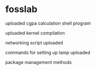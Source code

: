 # fosslab
uploaded cgpa calculation shell program

uploaded kernel compilation

networking script uploaded

commands for setting up lamp uploaded

package management methods
